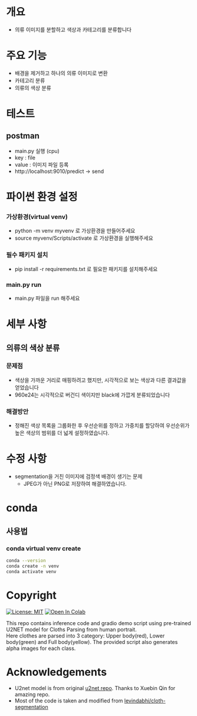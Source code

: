 # 개요
- 의류 이미지를 분할하고 색상과 카테고리를 분류합니다

# 주요 기능
- 배경을 제거하고 하나의 의류 이미지로 변환
- 카테고리 분류
- 의류의 색상 분류

# 테스트
## postman
- main.py 실행 (cpu)
- key : file
- value : 이미지 파일 등록
- http://localhost:9010/predict -> send


# 파이썬 환경 설정
### 가상환경(virtual venv)
- python -m venv myvenv 로 가상환경을 만들어주세요
- source myvenv/Scripts/activate 로 가상환경을 실행해주세요
### 필수 패키지 설치
- pip install -r requirements.txt 로 필요한 패키지를 설치해주세요
### main.py run
- main.py 파일을 run 해주세요

# 세부 사항
## 의류의 색상 분류
### 문제점
- 색상을 가까운 거리로 매핑하려고 했지만, 시각적으로 보는 색상과 다른 결과값을 얻었습니다
- 960e24는 시각적으로 버건디 색이지만 black에 가깝게 분류되었습니다
### 해결방안
- 정해진 색상 목록을 그룹화한 후 우선순위를 정하고 가중치를 할당하여 우선순위가 높은 색상의 범위를 더 넓게 설정하였습니다.


# 수정 사항
- segmentation을 거친 이미지에 검정색 배경이 생기는 문제
    - JPEG가 아닌 PNG로 저장하여 해결하였습니다. 

# conda 
## 사용법

### conda virtual venv create

```bash
conda --version
conda create -n venv
conda activate venv
```

# Copyright
[![License: MIT](https://img.shields.io/badge/License-MIT-green.svg)](https://opensource.org/licenses/MIT)
[![Open In Colab](https://colab.research.google.com/assets/colab-badge.svg)](https://colab.research.google.com/drive/1LGgLiHiWcmpQalgazLgq4uQuVUm9ZM4M?usp=sharing)

This repo contains inference code and gradio demo script using pre-trained U2NET model for Cloths Parsing from human portrait.</br>
Here clothes are parsed into 3 category: Upper body(red), Lower body(green) and Full body(yellow). The provided script also generates alpha images for each class. 

# Acknowledgements
- U2net model is from original [u2net repo](https://github.com/xuebinqin/U-2-Net). Thanks to Xuebin Qin for amazing repo.
- Most of the code is taken and modified from  [levindabhi/cloth-segmentation](https://github.com/levindabhi/cloth-segmentation)
